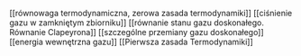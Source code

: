[[równowaga termodynamiczna, zerowa zasada termodynamiki]]
[[ciśnienie gazu w zamkniętym zbiorniku]]
[[równanie stanu gazu doskonałego. Równanie Clapeyrona]]
[[szczególne przemiany gazu doskonałego]]
[[energia wewnętrzna gazu]]
[[Pierwsza zasada Termodynamiki]]